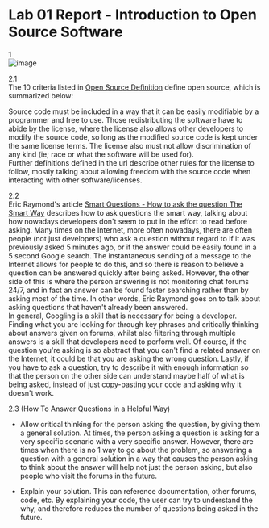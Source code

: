 # Lab 01 Report - Introduction to Open Source Software
1</br>
![image](https://user-images.githubusercontent.com/66571652/149579887-712184ae-1a6d-4fc6-8f9a-5bc8ebbca4c6.png)

2.1</br>
The 10 criteria listed in [Open Source Definition](http://opensource.org/osd) define open source, which is summarized below:

Source code must be included in a way that it can be easily modifiable by a programmer and free to use. Those redistributing the software have to abide by the license, where the license also allows other developers to modify the source code, so long as the modified source code is kept under the same license terms. The license also must not allow discrimination of any kind (ie; race or what the software will be used for). </br>
Further definitions defined in the url describe other rules for the license to follow, mostly talking about allowing freedom with the source code when interacting with other software/licenses. 

2.2</br>
Eric Raymond's article [Smart Questions - How to ask the question The Smart Way](http://www.catb.org/esr/faqs/smart-questions.html) describes how to ask questions the smart way,
talking about how nowadays developers don't seem to put in the effort to read before asking. Many times on the Internet, more often nowadays, there are often people (not just developers) who ask a question without regard to if it was previously asked 5 minutes ago, or if the answer could be easily found in a 5 second Google search. The instantaneous sending of a message to the Internet allows for people to do this, and so there is reason to believe a question can be answered quickly after being asked. However, the other side of this is where the person answering is not monitoring chat forums 24/7, and in fact an answer can be found faster searching rather than by asking most of the time. In other words, Eric Raymond goes on to talk about asking questions that haven't already been answered. </br>
In general, Googling is a skill that is necessary for being a developer. Finding what you are looking for through key phrases and critically thinking about answers given on forums,
whilst also filtering through multiple answers is a skill that developers need to perform well. Of course, if the question you're asking is so abstract that you can't find a 
related answer on the Internet, it could be that you are asking the wrong question. Lastly, if you have to ask a question, try to describe it with enough information so that
the person on the other side can understand maybe half of what is being asked, instead of just copy-pasting your code and asking why it doesn't work.

2.3 (How To Answer Questions in a Helpful Way)</br>
- Allow critical thinking for the person asking the question, by giving them a general solution. At times, the person asking a question is asking for a very specific scenario with a very specific answer. However, there are times when there is no 1 way to go about the problem, so answering a question with a general solution in a way that causes the person asking to think about the answer will help not just the person asking, but also people who visit the forums in the future.

- Explain your solution. This can reference documentation, other forums, code, etc. By explaining your code, the user can try to understand the why, and therefore reduces the number of questions being asked in the future.

